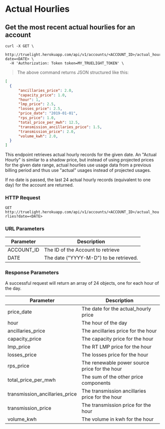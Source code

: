 # Actual Hourlies

## Get the most recent actual hourlies for an account

```shell
curl -X GET \
  http://truelight.herokuapp.com/api/v1/accounts/<ACCOUNT_ID>/actual_hourlies?date=<DATE> \
  -H 'Authorization: Token token=MY_TRUELIGHT_TOKEN' \
```

> The above command returns JSON structured like this:

```json
[
  {
      "ancillaries_price": 2.0,
      "capacity_price": 1.0,
      "hour": 1,
      "lmp_price": 2.5,
      "losses_price": 2.5,
      "price_date": "2019-01-01",
      "rps_price": 1.0,
      "total_price_per_mwh": 12.5,
      "transmission_ancillaries_price": 1.5,
      "transmission_price": 2.0,
      "volume_kwh": 2.0,
  }
]
```

This endpoint retrieves actual hourly records for the given date. An "Actual Hourly" is similar to a shadow price, but instead of using projected prices for the given date range, actual hourlies use usage data from a previous billing period and thus use "actual" usages instead of projected usages.

If no date is passed, the last 24 actual hourly records (equivalent to one day) for the account are returned.

### HTTP Request

`GET http://truelight.herokuapp.com/api/v1/accounts/<ACCOUNT_ID>/actual_hourlies?date=<DATE>`

### URL Parameters

| Parameter  | Description                            |
| ---------- | -------------------------------------- |
| ACCOUNT_ID | The ID of the Account to retrieve      |
| DATE       | The date ("YYYY-M-D") to be retrieved. |

### Response Parameters

A successful request will return an array of 24 objects, one for each hour of the day.

| Parameter                      | Description                                            |
| ------------------------------ | ------------------------------------------------------ |
| price_date                     | The date for the actual_hourly price                   |
| hour                           | The hour of the day                                    |
| ancillaries_price              | The ancillaries price for the hour                     |
| capacity_price                 | The capacity price for the hour                        |
| lmp_price                      | The RT LMP price for the hour                          |
| losses_price                   | The losses price for the hour                          |
| rps_price                      | The renewable power source price for the hour          |
| total_price_per_mwh            | The sum of the other price components                  |
| transmission_ancillaries_price | The transmission ancillaries price for the hour        |
| transmission_price             | The transmission price for the hour                    |
| volume_kwh                     | The volume in kwh for the hour                         |
